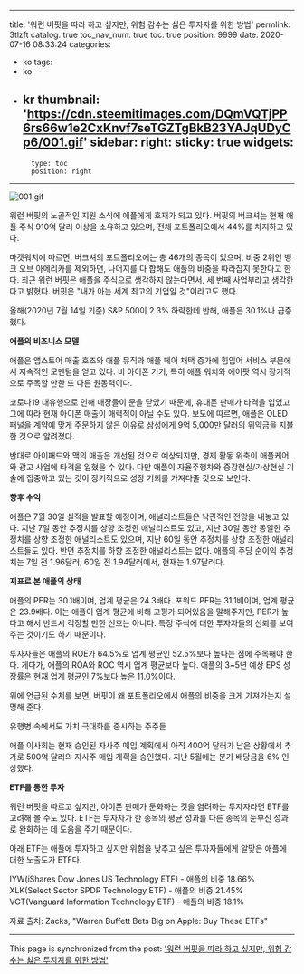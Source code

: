 
---
title: '워런 버핏을 따라 하고 싶지만, 위험 감수는 싫은 투자자를 위한 방법'
permlink: 3tlzft
catalog: true
toc_nav_num: true
toc: true
position: 9999
date: 2020-07-16 08:33:24
categories:
- ko
tags:
- ko
- kr
thumbnail: 'https://cdn.steemitimages.com/DQmVQTjPP6rs66w1e2CxKnvf7seTGZTgBkB23YAJqUDyCp6/001.gif'
sidebar:
    right:
        sticky: true
widgets:
    -
        type: toc
        position: right
---


![001.gif](https://cdn.steemitimages.com/DQmVQTjPP6rs66w1e2CxKnvf7seTGZTgBkB23YAJqUDyCp6/001.gif)

워런 버핏의 노골적인 지원 소식에 애플에게 호재가 되고 있다. 버핏의 버크셔는 현재 애플 주식 910억 달러 이상을 소유하고 있으며, 전체 포트폴리오에서 44%를 차지하고 있다.

마켓워치에 따르면, 버크셔의 포트폴리오에는 총 46개의 종목이 있으며, 비중 2위인 뱅크 오브 아메리카를 제외하면, 나머지를 다 합해도 애플의 비중을 따라잡지 못한다고 한다. 최근 워런 버핏은 애플을 주식으로 생각하지 않는다면서, 세 번째 사업부라고 생각한다고 밝혔다. 버핏은 "내가 아는 세계 최고의 기업일 것"이라고도 했다.

올해(2020년 7월 14일 기준) S&P 500이 2.3% 하락한데 반해, 애플은 30.1%나 급증했다.

**애플의 비즈니스 모델**

애플은 앱스토어 매출 호조와 애플 뮤직과 애플 페이 채택 증가에 힘입어 서비스 부문에서 지속적인 모멘텀을 얻고 있다. 비 아이폰 기기, 특히 애플 워치와 에어팟 역시 장기적으로 주목할 만한 또 다른 원동력이다.

코로나19 대유행으로 인해 매장들이 문을 닫았기 때문에, 휴대폰 판매가 타격을 입었고 그에 따라 현재 아이폰 매출이 매력적이 아닐 수도 있다. 보도에 따르면, 애플은 OLED 패널을 계약에 맞게 주문하지 않은 이유로 삼성에게 9억 5,000만 달러의 위약금을 지불한 것으로 알려졌다.

반대로 아이패드와 맥의 매출은 개선된 것으로 예상되지만, 경제 활동 위축이 애플케어와 광고 사업에 타격을 입혔을 수 있다. 다만 애플이 자율주행차와 증강현실/가상현실 기술에 집중하고 있는 것이 장기적으로 성장 기회를 가져다줄 것으로 보인다.

**향후 수익**

애플은 7월 30일 실적을 발표할 예정이며, 애널리스트들은 낙관적인 전망을 내놓고 있다. 지난 7일 동안 추정치를 상향 조정한 애널리스트도 있고, 지난 30일 동안 동일한 추정치를 상향 조정한 애널리스트도 있으며, 지난 60일 동안 추정치를 상향 조정한 애널리스트들도 있다. 반면 추정치를 하향 조정한 애널리스트는 없다. 애플의 주당 순이익 추정치는 7일 전 1.96달러, 60일 전 1.94달러에서, 현재는 1.97달러다.

**지표로 본 애플의 상태**

애플의 PER는 30.1배이며, 업계 평균은 24.3배다. 포워드 PER는 31.1배이며, 업계 평균은 23.9배다. 이는 애플이 업계 평균에 비해 고평가 되어있음을 말해주지만, PER가 높다고 해서 반드시 걱정할 만한 신호는 아니다. 특정 주식에 대한 투자자들의 신뢰를 보여주는 것이기도 하기 때문이다.

투자자들은 애플의 ROE가 64.5%로 업계 평균인 52.5%보다 높다는 점에 주목해야 한다. 게다가, 애플의 ROA와 ROC 역시 업계 평균보다 높다. 애플의 3~5년 예상 EPS 성장률은 현재 업계 평균인 7%보다 높은 11.0%이다.

위에 언급된 수치를 보면, 버핏이 왜 포트폴리오에서 애플의 비중을 크게 가져가는지 설명해 준다. 

유행병 속에서도 가치 극대화를 중시하는 주주들

애플 이사회는 현재 승인된 자사주 매입 계획에서 아직 400억 달러가 남은 상황에서 추가로 500억 달러의 자사주 매입 계획을 승인했다. 지난 5월에는 분기 배당금을 6% 인상했다.

**ETF를 통한 투자**

워런 버핏을 따르고 싶지만, 아이폰 판매가 둔화하는 것을 염려하는 투자자라면  ETF를 고려해 볼 수도 있다. ETF는 투자자가 한 종목의 평균 성과를 다른 종목의  눈부신 성과로 완화하는 데 도움을 주기 때문이다.

아래 ETF는 애플에 투자하고 싶지만 위험을 낮추고 싶은 투자자들에게 알맞은 애플에 대한 노출도가 ETF다.

IYW(iShares Dow Jones US Technology ETF) - 애플의 비중 18.66%
XLK(Select Sector SPDR Technology ETF) - 애플의 비중 21.45%
VGT(Vanguard Information Technology ETF) - 애플의 비중 18.1%

자료 출처: Zacks, "Warren Buffett Bets Big on Apple: Buy These ETFs"

- - -

This page is synchronized from the post: ['워런 버핏을 따라 하고 싶지만, 위험 감수는 싫은 투자자를 위한 방법'](https://steemit.com/@pius.pius/3tlzft)
